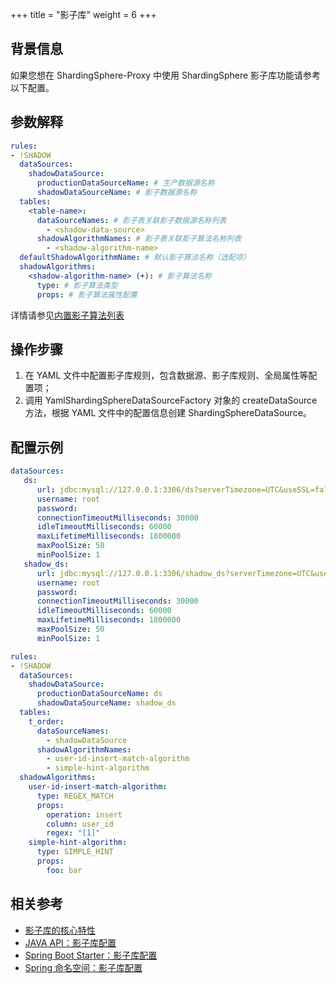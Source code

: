+++
title = "影子库"
weight = 6
+++

## 背景信息
如果您想在 ShardingSphere-Proxy 中使用 ShardingSphere 影子库功能请参考以下配置。

## 参数解释

```yaml
rules:
- !SHADOW
  dataSources:
    shadowDataSource:
      productionDataSourceName: # 生产数据源名称
      shadowDataSourceName: # 影子数据源名称
  tables:
    <table-name>:
      dataSourceNames: # 影子表关联影子数据源名称列表
        - <shadow-data-source>
      shadowAlgorithmNames: # 影子表关联影子算法名称列表
        - <shadow-algorithm-name>
  defaultShadowAlgorithmName: # 默认影子算法名称（选配项）
  shadowAlgorithms:
    <shadow-algorithm-name> (+): # 影子算法名称
      type: # 影子算法类型
      props: # 影子算法属性配置
```

详情请参见[内置影子算法列表](/cn/user-manual/common-config/builtin-algorithm/shadow)

## 操作步骤

1. 在 YAML 文件中配置影子库规则，包含数据源、影子库规则、全局属性等配置项；
2. 调用 YamlShardingSphereDataSourceFactory 对象的 createDataSource 方法，根据 YAML 文件中的配置信息创建 ShardingSphereDataSource。

## 配置示例

```yaml
dataSources:
   ds:
      url: jdbc:mysql://127.0.0.1:3306/ds?serverTimezone=UTC&useSSL=false
      username: root
      password:
      connectionTimeoutMilliseconds: 30000
      idleTimeoutMilliseconds: 60000
      maxLifetimeMilliseconds: 1800000
      maxPoolSize: 50
      minPoolSize: 1
   shadow_ds:
      url: jdbc:mysql://127.0.0.1:3306/shadow_ds?serverTimezone=UTC&useSSL=false
      username: root
      password:
      connectionTimeoutMilliseconds: 30000
      idleTimeoutMilliseconds: 60000
      maxLifetimeMilliseconds: 1800000
      maxPoolSize: 50
      minPoolSize: 1

rules:
- !SHADOW
  dataSources:
    shadowDataSource:
      productionDataSourceName: ds
      shadowDataSourceName: shadow_ds
  tables:
    t_order:
      dataSourceNames: 
        - shadowDataSource
      shadowAlgorithmNames: 
        - user-id-insert-match-algorithm
        - simple-hint-algorithm
  shadowAlgorithms:
    user-id-insert-match-algorithm:
      type: REGEX_MATCH
      props:
        operation: insert
        column: user_id
        regex: "[1]"
    simple-hint-algorithm:
      type: SIMPLE_HINT
      props:
        foo: bar
```

## 相关参考

- [影子库的核心特性](/cn/features/shadow/)
- [JAVA API：影子库配置](/cn/user-manual/shardingsphere-jdbc/java-api/rules/shadow/)
- [Spring Boot Starter：影子库配置](/cn/user-manual/shardingsphere-jdbc/spring-boot-starter/rules/shadow/)
- [Spring 命名空间：影子库配置](/cn/user-manual/shardingsphere-jdbc/spring-namespace/rules/shadow/)
